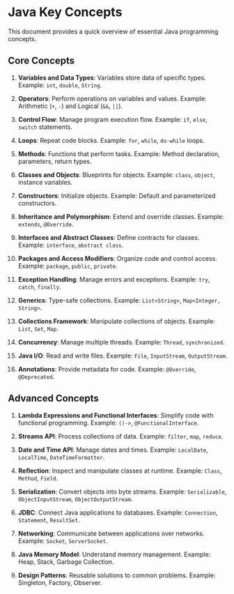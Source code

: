 # Java Key Concepts

This document provides a quick overview of essential Java programming concepts.

## Core Concepts

1. **Variables and Data Types**: Variables store data of specific types. Example: `int`, `double`, `String`.

2. **Operators**: Perform operations on variables and values. Example: Arithmetic (`+`, `-`) and Logical (`&&`, `||`).

3. **Control Flow**: Manage program execution flow. Example: `if`, `else`, `switch` statements.

4. **Loops**: Repeat code blocks. Example: `for`, `while`, `do-while` loops.

5. **Methods**: Functions that perform tasks. Example: Method declaration, parameters, return types.

6. **Classes and Objects**: Blueprints for objects. Example: `class`, `object`, instance variables.

7. **Constructors**: Initialize objects. Example: Default and parameterized constructors.

8. **Inheritance and Polymorphism**: Extend and override classes. Example: `extends`, `@Override`.

9. **Interfaces and Abstract Classes**: Define contracts for classes. Example: `interface`, `abstract class`.

10. **Packages and Access Modifiers**: Organize code and control access. Example: `package`, `public`, `private`.

11. **Exception Handling**: Manage errors and exceptions. Example: `try`, `catch`, `finally`.

12. **Generics**: Type-safe collections. Example: `List<String>`, `Map<Integer, String>`.

13. **Collections Framework**: Manipulate collections of objects. Example: `List`, `Set`, `Map`.

14. **Concurrency**: Manage multiple threads. Example: `Thread`, `synchronized`.

15. **Java I/O**: Read and write files. Example: `File`, `InputStream`, `OutputStream`.

16. **Annotations**: Provide metadata for code. Example: `@Override`, `@Deprecated`.

## Advanced Concepts

1. **Lambda Expressions and Functional Interfaces**: Simplify code with functional programming. Example: `()->`, `@FunctionalInterface`.

2. **Streams API**: Process collections of data. Example: `filter`, `map`, `reduce`.

3. **Date and Time API**: Manage dates and times. Example: `LocalDate`, `LocalTime`, `DateTimeFormatter`.

4. **Reflection**: Inspect and manipulate classes at runtime. Example: `Class`, `Method`, `Field`.

5. **Serialization**: Convert objects into byte streams. Example: `Serializable`, `ObjectInputStream`, `ObjectOutputStream`.

6. **JDBC**: Connect Java applications to databases. Example: `Connection`, `Statement`, `ResultSet`.

7. **Networking**: Communicate between applications over networks. Example: `Socket`, `ServerSocket`.

8. **Java Memory Model**: Understand memory management. Example: Heap, Stack, Garbage Collection.

9. **Design Patterns**: Reusable solutions to common problems. Example: Singleton, Factory, Observer.
